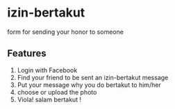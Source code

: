 izin-bertakut
=============

form for sending your honor to someone


## Features

1. Login with Facebook
2. Find your friend to be sent an izin-bertakut message
3. Put your message why you do bertakut to him/her
4. choose or upload the photo
5. Viola! salam bertakut !
